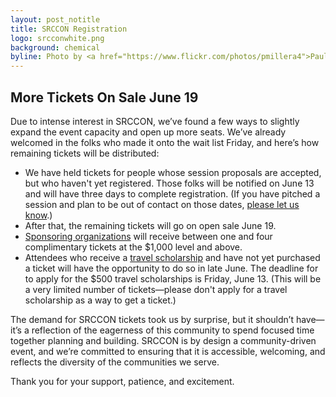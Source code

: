 ```yaml
---
layout: post_notitle
title: SRCCON Registration
logo: srcconwhite.png
background: chemical
byline: Photo by <a href="https://www.flickr.com/photos/pmillera4">Paul Miller</a>
---
```

<div id = "apologybox">
<h2>More Tickets On Sale June 19</h2>

<p>Due to intense interest in SRCCON, we&rsquo;ve found a few ways to slightly expand the event capacity and open up more seats. We&rsquo;ve already welcomed in the folks who made it onto the wait list Friday, and here&rsquo;s how remaining tickets will be distributed:
<ul>
<li>We have held tickets for people whose session proposals are accepted, but who haven't yet registered. Those folks will be notified on June 13 and will have three days to complete registration. (If you have pitched a session and plan to be out of contact on those dates, <a href="mailto:srccon@opennews.org">please let us know</a>.)

<li>After that, the remaining tickets will go on open sale June 19.

<li><a href="/sponsors">Sponsoring organizations</a> will receive between one and four complimentary tickets at the $1,000 level and above.

<li>Attendees who receive a <a href="/scholarships">travel scholarship</a> and have not yet purchased a ticket will have the opportunity to do so in late June. The deadline for to apply for the $500 travel scholarships is Friday, June 13. (This will be a very limited number of tickets—please don't apply for a travel scholarship as a way to get a ticket.)
</ul>
<p>The demand for SRCCON tickets took us by surprise, but it shouldn&rsquo;t have—it&rsquo;s a reflection of the eagerness of this community to spend focused time together planning and building. SRCCON is by design a community-driven event, and we&rsquo;re committed to ensuring that it is accessible, welcoming, and reflects the diversity of the communities we serve.

<p>Thank you for your support, patience, and excitement.
</div>
